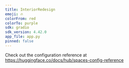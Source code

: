 ```yaml
---
title: InteriorRedesign
emoji: 🔥
colorFrom: red
colorTo: purple
sdk: gradio
sdk_version: 4.42.0
app_file: app.py
pinned: false
---
```


Check out the configuration reference at https://huggingface.co/docs/hub/spaces-config-reference
